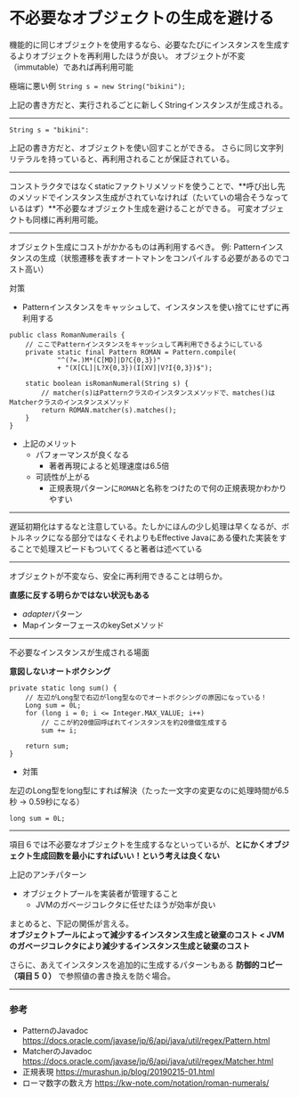 # 不必要なオブジェクトの生成を避ける

機能的に同じオブジェクトを使用するなら、必要なたびにインスタンスを生成するよりオブジェクトを再利用したほうが良い。
オブジェクトが不変（immutable）であれば再利用可能

極端に悪い例
```String s = new String("bikini");```

上記の書き方だと、実行されるごとに新しくStringインスタンスが生成される。

---

```String s = "bikini":```

上記の書き方だと、オブジェクトを使い回すことができる。
さらに同じ文字列リテラルを持っていると、再利用されることが保証されている。

---


コンストラクタではなくstaticファクトリメソッドを使うことで、**呼び出し先のメソッドでインスタンス生成がされていなければ（たいていの場合そうなっているはず）**不必要なオブジェクト生成を避けることができる。
可変オブジェクトも同様に再利用可能。

---
オブジェクト生成にコストがかかるものは再利用するべき。
例: Patternインスタンスの生成（状態遷移を表すオートマトンをコンパイルする必要があるのでコスト高い）

対策

- Patternインスタンスをキャッシュして、インスタンスを使い捨てにせずに再利用する
```
public class RomanNumerails {
    // ここでPatternインスタンスをキャッシュして再利用できるようにしている
    private static final Pattern ROMAN = Pattern.compile(
            "^(?=.)M*(C[MD]|D?C{0,3})"
            + "(X[CL]|L?X{0,3})(I[XV]|V?I{0,3})$");

    static boolean isRomanNumeral(String s) {
        // matcher(s)はPatternクラスのインスタンスメソッドで、matches()はMatcherクラスのインスタンスメソッド
        return ROMAN.matcher(s).matches();
    }
}
```

- 上記のメリット
    - パフォーマンスが良くなる
        - 著者再現によると処理速度は6.5倍
    - 可読性が上がる
        - 正規表現パターンに`ROMAN`と名称をつけたので何の正規表現かわかりやすい

---

遅延初期化はするなと注意している。たしかにほんの少し処理は早くなるが、ボトルネックになる部分ではなくそれよりもEffective Javaにある優れた実装をすることで処理スピードもついてくると著者は述べている

---

オブジェクトが不変なら、安全に再利用できることは明らか。

**直感に反する明らかではない状況もある** 
- *adapter*パターン
- MapインターフェースのkeySetメソッド

---

不必要なインスタンスが生成される場面

**意図しないオートボクシング**

```
private static long sum() {
    // 左辺がLong型で右辺がlong型なのでオートボクシングの原因になっている！
    Long sum = 0L;
    for (long i = 0; i <= Integer.MAX_VALUE; i++)
        // ここが約20億回呼ばれてインスタンスを約20億個生成する
        sum += i;

    return sum;
}
```

- 対策

左辺のLong型をlong型にすれば解決（たった一文字の変更なのに処理時間が6.5秒 -> 0.59秒になる）

``` 
long sum = 0L; 
```

---

項目６では不必要なオブジェクトを生成するなといっているが、**とにかくオブジェクト生成回数を最小にすればいい！という考えは良くない**

上記のアンチパターン
- オブジェクトプールを実装者が管理すること
    - JVMのガベージコレクタに任せたほうが効率が良い

まとめると、下記の関係が言える。    
**オブジェクトプールによって減少するインスタンス生成と破棄のコスト < JVMのガベージコレクタにより減少するインスタンス生成と破棄のコスト**

さらに、あえてインスタンスを追加的に生成するパターンもある
**防御的コピー（項目５０）** で参照値の書き換えを防ぐ場合。

---
### 参考
- PatternのJavadoc 
https://docs.oracle.com/javase/jp/6/api/java/util/regex/Pattern.html
- MatcherのJavadoc 
https://docs.oracle.com/javase/jp/6/api/java/util/regex/Matcher.html
- 正規表現
https://murashun.jp/blog/20190215-01.html
- ローマ数字の数え方
https://kw-note.com/notation/roman-numerals/
